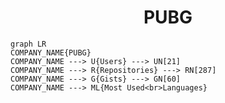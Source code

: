 <h1 align="center">PUBG</h1>

```mermaid
graph LR
COMPANY_NAME{PUBG}
COMPANY_NAME ---> U{Users} ---> UN[21]
COMPANY_NAME ---> R{Repositories} ---> RN[287]
COMPANY_NAME ---> G{Gists} ---> GN[60]
COMPANY_NAME ---> ML{Most Used<br>Languages}
```
